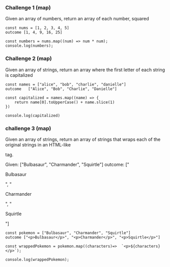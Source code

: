 
### Challenge 1 (map)

Given an array of numbers, return an array of each number, squared
``````
const nums = [1, 2, 3, 4, 5]
outcome [1, 4, 9, 16, 25]

const numbers = nums.map((num) => num * num);
console.log(numbers);
``````
### Challenge 2 (map)

Given an array of strings, return an array where 
the first letter of each string is capitalized
``````
const names = ["alice", "bob", "charlie", "danielle"]
outcome   ["Alice", "Bob", "Charlie", "Danielle"]

const capitalized = names.map((name) => {
    return name[0].toUpperCase() + name.slice(1)
})

console.log(capitalized)
``````

### challenge 3 (map)

Given an array of strings, return an array of strings that wraps each
of the original strings in an HTML-like <p></p> tag.

Given: ["Bulbasaur", "Charmander", "Squirtle"]
outcome: ["<p>Bulbasaur</p>", "<p>Charmander</p>", "<p>Squirtle</p>"]

``````
const pokemon = ["Bulbasaur", "Charmander", "Squirtle"]
outcome ["<p>Bulbasaur</p>", "<p>Charmander</p>", "<p>Squirtle</p>"]

const wrappedPokemon = pokemon.map((characters)=>  `<p>${characters}</p>`);

console.log(wrappedPokemon);
``````